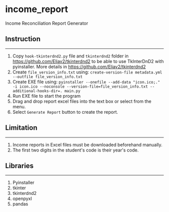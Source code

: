 # income_report
Income Reconciliation Report Generator


## Instruction
-----
1. Copy `hook-tkinterdnd2.py` file and `tkinterdnd2` folder in https://github.com/Eliav2/tkinterdnd2 to be able to use TkInterDnD2 with pyinstaller. More details in https://github.com/Eliav2/tkinterdnd2
2. Create `file_version_info.txt` using: `create-version-file metadata.yml --outfile file_version_info.txt`
3. Create EXE file using: `pyinstaller --onefile --add-data "icon.ico;." -i icon.ico --noconsole --version-file=file_version_info.txt --additional-hooks-dir=. main.py`
4. Run EXE file to start the program
5. Drag and drop report excel files into the text box or select from the menu.
6. Select `Generate Report` button to create the report.


## Limitation
-----
1. Income reports in Excel files must be downloaded beforehand manually.
2. The first two digits in the student's code is their year's code.


## Libraries
----
1. Pyinstaller
2. tkinter
3. tkinterdnd2
4. openpyxl
5. pandas